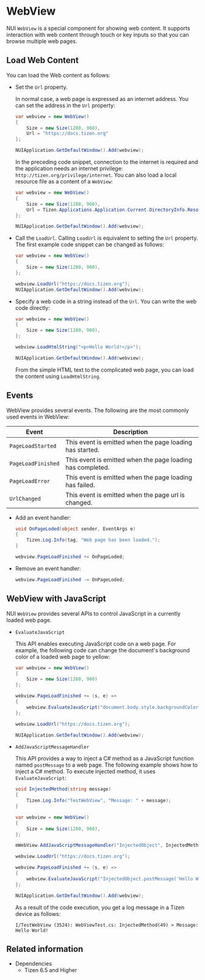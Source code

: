 # WebView

NUI `WebView` is a special component for showing web content. It supports interaction with web content through touch or key inputs so that you can browse multiple web pages.

## Load Web Content

You can load the Web content as follows:

- Set the `Url` property.

   In normal case, a web page is expressed as an internet address. You can set the address in the `Url` property:

    ```csharp
    var webview = new WebView()
    {
        Size = new Size(1280, 960),
        Url = "https://docs.tizen.org"
    };

    NUIApplication.GetDefaultWindow().Add(webview);
    ```

    In the preceding code snippet, connection to the internet is required and the application needs an internet privilege: `http://tizen.org/privilege/internet`. 
    You can also load a local resource file as a content of a `WebView`:

    ```csharp
    var webview = new WebView()
    {
        Size = new Size(1280, 960),
        Url = Tizen.Applications.Application.Current.DirectoryInfo.Resource + "hello.html"
    };

    NUIApplication.GetDefaultWindow().Add(webview);
    ```

- Call the `LoadUrl`.  Calling `LoadUrl` is equivalent to setting the `Url` property. The first example code snippet can be changed as follows:

    ```csharp
    var webview = new WebView()
    {
        Size = new Size(1280, 960),
    };

    webview.LoadUrl("https://docs.tizen.org");
    NUIApplication.GetDefaultWindow().Add(webview);
    ```

- Specify a web code in a string instead of the `Url`. You can write the web code directly:

    ```csharp
    var webview = new WebView()
    {
        Size = new Size(1280, 960),
    };

    webview.LoadHtmlString("<p>Hello World!</p>");

    NUIApplication.GetDefaultWindow().Add(webview);
    ```

    From the simple HTML text to the complicated web page, you can load the content using `LoadHtmlString`.

## Events

WebView provides several events. The following are the most commonly used events in WebView:

| Event                | Description                                                   |
|----------------------|---------------------------------------------------------------|
| `PageLoadStarted`    | This event is emitted when the page loading has started.      |
| `PageLoadFinished`   | This event is emitted when the page loading has completed.    |
| `PageLoadError`      | This event is emitted when the page loading has failed.       |
| `UrlChanged`         | This event is emitted when the page url is changed.           |


- Add an event handler:

    ```csharp
    void OnPageLoded(object sender, EventArgs e)
    {
        Tizen.Log.Info(tag, "Web page has been loaded.");
    }
    ```
    ```csharp
    webview.PageLoadFinished += OnPageLoded;
    ```

- Remove an event handler:

    ```csharp
    webview.PageLoadFinished -= OnPageLoded;
    ```

## WebView with JavaScript

NUI `WebView` provides several APIs to control JavaScript in a currently loaded web page.

- `EvaluateJavaScript`

    This API enables executing JavaScript code on a web page. For example, the following code can change the document's background color of a loaded web page to yellow:
    ```csharp
    var webview = new WebView()
    {
        Size = new Size(1280, 960)
    };

    webview.PageLoadFinished += (s, e) =>
    {
        webview.EvaluateJavaScript("document.body.style.backgroundColor = 'yellow';");
    };

    webview.LoadUrl("https://docs.tizen.org");

    NUIApplication.GetDefaultWindow().Add(webview);
    ```

- `AddJavaScriptMessageHandler`

    This API provides a way to inject a C# method as a JavaScript function named `postMessage` to a web page. The following example shows how to inject a C# method. To execute injected method, it uses `EvaluateJavaScript`:

    ```csharp
    void InjectedMethod(string message)
    {
        Tizen.Log.Info("TestWebView", "Message: " + message);
    }
    ```
    ```csharp
    var webview = new WebView()
    {
        Size = new Size(1280, 960),
    };

    mWebView.AddJavaScriptMessageHandler("InjectedObject", InjectedMethod);

    webview.LoadUrl("https://docs.tizen.org");

    webview.PageLoadFinished += (s, e) =>
    {
        webview.EvaluateJavaScript("InjectedObject.postMessage('Hello World!');");
    };

    NUIApplication.GetDefaultWindow().Add(webview);
    ```

    As a result of the code execution, you get a log message in a Tizen device as follows:
    ```
    I/TestWebView (3524): WebViewTest.cs: InjectedMethod(49) > Message: Hello World!
    ```

## Related information
- Dependencies
  -   Tizen 6.5 and Higher
